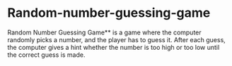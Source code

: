 # Random-number-guessing-game
Random Number Guessing Game** is a game where the computer randomly picks a number, and the player has to guess it. After each guess, the computer gives a hint whether the number is too high or too low until the correct guess is made.
